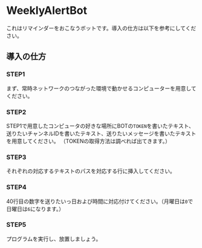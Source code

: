 # WeeklyAlertBot

これはリマインダーをおこなうボットです。導入の仕方は以下を参考にしてください。

## 導入の仕方
### STEP1
まず、常時ネットワークのつながった環境で動かせるコンピューターを用意してください。

### STEP2
STEP1で用意したコンピュータの好きな場所にBOTの`TOKEN`を書いたテキスト、送りたいチャンネルIDを書いたテキスト、送りたいメッセージを書いたテキストを用意してください。
（TOKENの取得方法は調べれば出てきます。）

### STEP3
それぞれの対応するテキストのパスを対応する行に挿入してください。

### STEP4
40行目の数字を送りたいっ日および時間に対応付けてください。（月曜日は`0`で日曜日は`6`になります。）

### STEP5
プログラムを実行し、放置しましょう。
